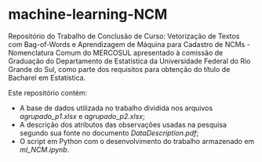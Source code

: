 # machine-learning-NCM
Repositório do Trabalho de Conclusão de Curso: Vetorização de Textos com Bag-of-Words e Aprendizagem de Máquina para Cadastro de NCMs - Nomenclatura Comum do MERCOSUL apresentado à comissão de Graduação do Departamento de Estatística da Universidade Federal do Rio Grande do Sul, como parte dos requisitos para obtenção do título de Bacharel em Estatística.

Este repositório contém:
* A base de dados utilizada no trabalho dividida nos arquivos _agrupado_p1.xlsx_ e _agrupado_p2.xlsx_;
* A descrição dos atributos das observações usadas na pesquisa segundo sua fonte no documento _DataDescription.pdf_;
* O script em Python com o desenvolvimento do trabalho armazenado em _ml_NCM.ipynb_.
